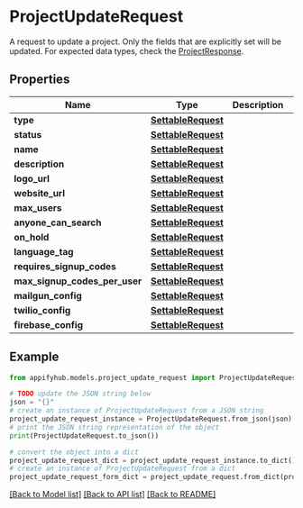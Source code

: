 # ProjectUpdateRequest

A request to update a project. Only the fields that are explicitly set will be updated. For expected data types, check the [ProjectResponse](#/components/schemas/ProjectResponse). 

## Properties

Name | Type | Description | Notes
------------ | ------------- | ------------- | -------------
**type** | [**SettableRequest**](SettableRequest.md) |  | [optional] 
**status** | [**SettableRequest**](SettableRequest.md) |  | [optional] 
**name** | [**SettableRequest**](SettableRequest.md) |  | [optional] 
**description** | [**SettableRequest**](SettableRequest.md) |  | [optional] 
**logo_url** | [**SettableRequest**](SettableRequest.md) |  | [optional] 
**website_url** | [**SettableRequest**](SettableRequest.md) |  | [optional] 
**max_users** | [**SettableRequest**](SettableRequest.md) |  | [optional] 
**anyone_can_search** | [**SettableRequest**](SettableRequest.md) |  | [optional] 
**on_hold** | [**SettableRequest**](SettableRequest.md) |  | [optional] 
**language_tag** | [**SettableRequest**](SettableRequest.md) |  | [optional] 
**requires_signup_codes** | [**SettableRequest**](SettableRequest.md) |  | [optional] 
**max_signup_codes_per_user** | [**SettableRequest**](SettableRequest.md) |  | [optional] 
**mailgun_config** | [**SettableRequest**](SettableRequest.md) |  | [optional] 
**twilio_config** | [**SettableRequest**](SettableRequest.md) |  | [optional] 
**firebase_config** | [**SettableRequest**](SettableRequest.md) |  | [optional] 

## Example

```python
from appifyhub.models.project_update_request import ProjectUpdateRequest

# TODO update the JSON string below
json = "{}"
# create an instance of ProjectUpdateRequest from a JSON string
project_update_request_instance = ProjectUpdateRequest.from_json(json)
# print the JSON string representation of the object
print(ProjectUpdateRequest.to_json())

# convert the object into a dict
project_update_request_dict = project_update_request_instance.to_dict()
# create an instance of ProjectUpdateRequest from a dict
project_update_request_form_dict = project_update_request.from_dict(project_update_request_dict)
```
[[Back to Model list]](../README.md#documentation-for-models) [[Back to API list]](../README.md#documentation-for-api-endpoints) [[Back to README]](../README.md)


